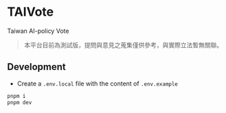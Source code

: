 # TAIVote

Taiwan AI-policy Vote

> 本平台目前為測試版，提問與意見之蒐集僅供參考，與實際立法暫無關聯。

## Development

- Create a `.env.local` file with the content of `.env.example`

```bash
pnpm i
pnpm dev
```
